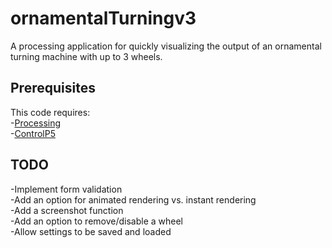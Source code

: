 # ornamentalTurningv3
A processing application for quickly visualizing the output of an ornamental turning machine with up to 3 wheels.

## Prerequisites
This code requires:<br>
-<a href="http://www.processing.org">Processing</a><br>
-<a href="http://www.sojamo.de/libraries/controlP5/">ControlP5</a>

## TODO
-Implement form validation<br>
-Add an option for animated rendering vs. instant rendering<br>
-Add a screenshot function<br>
-Add an option to remove/disable a wheel<br>
-Allow settings to be saved and loaded<br>

